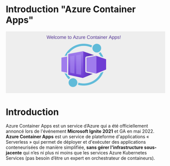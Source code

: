 # Introduction "Azure Container Apps"
<img width='800' src='./Images/welcome.png'/><br>
# Introduction

Azure Container Apps est un service d’Azure qui a été officiellement annoncé lors de l'événement __Microsoft Ignite 2021__ et GA en mai 2022.
__Azure Container Apps__ est un service de plateforme d'applications « Serverless » qui permet de déployer et d'exécuter des applications conteneurisées de manière simplifiée, __sans gérer l'infrastructure sous-jacente__ qui n’es ni plus ni moins que les services Azure Kubernetes Services (pas besoin d’être un expert en orchestrateur de containeurs).